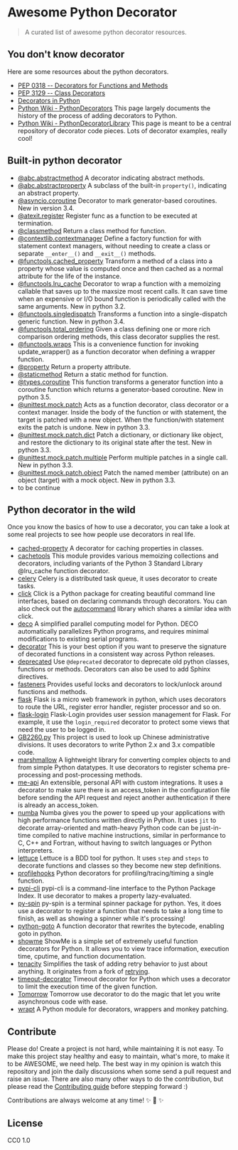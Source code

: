 # Awesome Python Decorator

> A curated list of awesome python decorator resources.

## You don't know decorator

Here are some resources about the python decorators.

- [PEP 0318 -- Decorators for Functions and Methods](https://www.python.org/dev/peps/pep-0318/)
- [PEP 3129 -- Class Decorators](https://www.python.org/dev/peps/pep-3129/)
- [Decorators in Python](https://www.scaler.com/topics/python/python-decorators/)
- [Python Wiki - PythonDecorators](https://wiki.python.org/moin/PythonDecorators) This page largely documents the
history of the process of adding decorators to Python.
- [Python Wiki - PythonDecoratorLibrary](https://wiki.python.org/moin/PythonDecoratorLibrary) This page is meant
to be a central repository of decorator code pieces. Lots of decorator examples, really cool!

## Built-in python decorator

- [@abc.abstractmethod](https://docs.python.org/3.5/library/abc.html#abc.abstractmethod) A decorator indicating
abstract methods.
- [@abc.abstractproperty](https://docs.python.org/3.5/library/abc.html#abc.abstractproperty) A subclass of the built-in
`property()`, indicating an abstract property.
- [@asyncio.coroutine](https://docs.python.org/3.5/library/asyncio-task.html#asyncio.coroutine) Decorator to mark
generator-based coroutines. New in version 3.4.
- [@atexit.register](https://docs.python.org/2.7/library/atexit.html#atexit.register) Register func as a function to
be executed at termination.
- [@classmethod](https://docs.python.org/3.5/library/functions.html#classmethod) Return a class method for function.
- [@contextlib.contextmanager](https://docs.python.org/3.5/library/contextlib.html#contextlib.contextmanager) Define a
factory function for with statement context managers, without needing to create a class or separate `__enter__()` and
`__exit__()` methods.
- [@functools.cached_property](https://docs.python.org/3.8/library/functools.html#functools.cached_property) Transform
a method of a class into a property whose value is computed once and then cached as a normal attribute
for the life of the instance.
- [@functools.lru_cache](https://docs.python.org/3.5/library/functools.html#functools.lru_cache) Decorator to wrap a
function with a memoizing callable that saves up to the maxsize most recent calls. It can save time when an expensive
or I/O bound function is periodically called with the same arguments. New in python 3.2.
- [@functools.singledispatch](https://docs.python.org/3.5/library/functools.html#functools.singledispatch) Transforms
a function into a single-dispatch generic function. New in python 3.4.
- [@functools.total_ordering](https://docs.python.org/3.5/library/functools.html#functools.total_ordering) Given a
class defining one or more rich comparison ordering methods, this class decorator supplies the rest.
- [@functools.wraps](https://docs.python.org/3.5/library/functools.html#functools.wraps) This is a convenience function
for invoking update_wrapper() as a function decorator when defining a wrapper function.
- [@property](https://docs.python.org/3.5/library/functions.html#property) Return a property attribute.
- [@staticmethod](https://docs.python.org/3.5/library/functions.html#staticmethod) Return a static method for function.
- [@types.coroutine](https://docs.python.org/3.5/library/types.html#types.coroutine) This function transforms a
generator function into a coroutine function which returns a generator-based coroutine. New in python 3.5.
- [@unittest.mock.patch](https://docs.python.org/3.5/library/unittest.mock.html#unittest.mock.patch) Acts as a function
decorator, class decorator or a context manager. Inside the body of the function or with statement, the target is
patched with a new object. When the function/with statement exits the patch is undone. New in python 3.3.
- [@unittest.mock.patch.dict](https://docs.python.org/3.5/library/unittest.mock.html#unittest.mock.patch.dict)
Patch a dictionary, or dictionary like object, and restore the dictionary to its original state after the test.
New in python 3.3.
- [@unittest.mock.patch.multiple](https://docs.python.org/3.5/library/unittest.mock.html#unittest.mock.patch.multiple)
Perform multiple patches in a single call. New in python 3.3.
- [@unittest.mock.patch.object](https://docs.python.org/3.5/library/unittest.mock.html#unittest.mock.patch.object)
Patch the named member (attribute) on an object (target) with a mock object. New in python 3.3.
- to be continue


## Python decorator in the wild

Once you know the basics of how to use a decorator, you can take a look at some real projects to see how people use
decorators in real life.

- [cached-property](https://github.com/pydanny/cached-property) A decorator for caching properties in classes.
- [cachetools](https://github.com/tkem/cachetools) This module provides various memoizing collections and decorators,
including variants of the Python 3 Standard Library @lru_cache function decorator.
- [celery](https://github.com/celery/celery) Celery is a distributed task queue, it uses decorator to create tasks.
- [click](https://github.com/mitsuhiko/click) Click is a Python package for creating beautiful command line interfaces,
based on declaring commands through decorators. You can also check out the
[autocommand](https://github.com/Lucretiel/autocommand) library which shares a similar idea with click.
- [deco](https://github.com/alex-sherman/deco) A simplified parallel computing model for Python. DECO automatically
parallelizes Python programs, and requires minimal modifications to existing serial programs.
- [decorator](https://github.com/micheles/decorator) This is your best option if you want to preserve the signature of
decorated functions in a consistent way across Python releases.
- [deprecated](https://github.com/tantale/deprecated) Use `@deprecated` decorator to deprecate old python classes,
  functions or methods. Decorators can also be used to add Sphinx directives.
- [fasteners](https://github.com/harlowja/fasteners) Provides useful locks and decorators to lock/unlock around functions and methods.
- [flask](https://github.com/mitsuhiko/flask) Flask is a micro web framework in python, which uses decorators to route
the URL, register error handler, register processor and so on.
- [flask-login](https://github.com/maxcountryman/flask-login) Flask-Login provides user session management for Flask.
For example, it use the `login_required` decorator to protect some views that need the user to be logged in.
- [GB2260.py](https://github.com/cn/GB2260.py) This project is used to look up Chinese administrative divisions. It
uses decorators to write Python 2.x and 3.x compatible code.
- [marshmallow](https://github.com/marshmallow-code/marshmallow) A lightweight library for converting complex objects
to and from simple Python datatypes. It use decorators to register schema pre-processing and post-processing methods.
- [me-api](https://github.com/lord63/me-api) An extensible, personal API with custom integrations. It uses a decorator
to make sure there is an access_token in the configuration file before sending the API request and reject another
authentication if there is already an access_token.
- [numba](https://numba.pydata.org/) Numba gives you the power to speed up your applications with high performance functions written directly in Python. It uses `jit` to decorate array-oriented and math-heavy Python code can be just-in-time compiled to native machine instructions, similar in performance to C, C++ and Fortran, without having to switch languages or Python interpreters.
- [lettuce](https://github.com/gabrielfalcao/lettuce) Lettuce is a BDD tool for python. It uses `step` and `steps` to
decorate functions and classes so they become new step definitions.
- [profilehooks](https://github.com/mgedmin/profilehooks) Python decorators for profiling/tracing/timing a single
function.
- [pypi-cli](https://github.com/sloria/pypi-cli) pypi-cli is a command-line interface to the Python Package Index.
It use decorator to makes a property lazy-evaluated.
- [py-spin](https://github.com/lord63/py-spin) py-spin is a terminal spinner package for python. Yes, it does use a
decorator to register a function that needs to take a long time to finish, as well as showing a spinner while it's
processing!
- [python-goto](https://github.com/snoack/python-goto) A function decorator that rewrites the bytecode, enabling goto
in python.
- [showme](https://github.com/kennethreitz/showme) ShowMe is a simple set of extremely useful function decorators for Python.
It allows you to view trace information, execution time, cputime, and function documentation.
- [tenacity](https://github.com/jd/tenacity) Simplifies the task of adding retry behavior to just about anything. It originates from a fork of [retrying](https://github.com/rholder/retrying).
- [timeout-decorator](https://github.com/pnpnpn/timeout-decorator) Timeout decorator for Python which uses a decorator
to limit the execution time of the given function.
- [Tomorrow](https://github.com/madisonmay/Tomorrow) Tomorrow use decorator to do the magic that let you write
asynchronous code with ease.
- [wrapt](https://github.com/GrahamDumpleton/wrapt) A Python module for decorators, wrappers and monkey patching.

## Contribute

Please do! Create a project is not hard, while maintaining it is not easy. To make this project stay healthy and easy
to maintain, what's more, to make it to be AWESOME, we need help. The best way in my opinion is watch this repository
and join the daily discussions when some send a pull request and raise an issue. There are also many other ways to
do the contribution, but please read the [Contributing guide][] before stepping forward :)

Contributions are always welcome at any time! :sparkles: :cake: :sparkles:

## License

CC0 1.0

[Contributing guide]: https://github.com/lord63/awesome-python-decorator/blob/master/CONTRIBUTING.md
